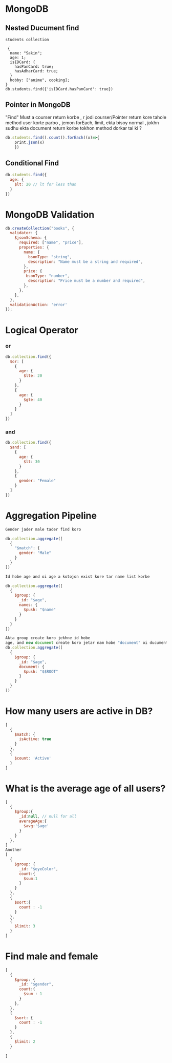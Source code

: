 # MongoDB

## Nested Ducument find
```javaScirpt
students collection

 {
  name: "Sakin";
  age: 1;
  isIDCard: {
    hasPanCard: true;
    hasAdharCard: true;
  }
  hobby: ["anime", cooking];
}
db.students.find({'isIDCard.hasPanCard': true})

```


## Pointer in MongoDB
"Find" Must a courser return korbe , r jodi courser/Pointer return kore tahole method user korte parbo , jemon forEach, limit, ekta bisoy normal , jokhn sudhu ekta document return korbe tokhon method dorkar tai ki ? 
```javaScript
db.students.find().count().forEach((x)=>{
    print.json(x)
    })
```

## Conditional Find
```javascript
db.students.find({
  age: {
    $lt: 20 // lt for less than
  }
})
```

# MongoDB Validation 
```javaScript
db.createCollection("books", {
  validator: {
    $jsonSchema: {
      required: ["name", "price"],
      properties: {
        name: {
          bsonType: "string",
          description: "Name must be a string and required",
        },
        price: {
         bsonType: "number",
          description: "Price must be a number and required",
        },
      },
    },
  },
  validationAction: 'error'
});

```


# Logical Operator 
### or
```javaScript
db.collection.find({
  $or: [
    {
      age: {
        $lte: 20
      }
    },
    {
      age: {
        $gte: 40
      }
    }
  ]
})
```
### and
```javaScript
db.collection.find({
  $and: [
    {
      age: {
        $lt: 30
      }
    },
    {
      gender: "Female"
    }
  ]
})
```
# Aggregation Pipeline
```javaScript
Gender jader male tader find koro

db.collection.aggregate([
  {
    "$match": {
      gender: "Male"
    }
  }
])

Id hobe age and oi age a kotojon exist kore tar name list korbe

db.collection.aggregate([
  {
    $group: {
      _id: "$age",
      names: {
        $push: "$name"
      }
    }
  }
])

Akta group create koro jekhne id hobe
age, and new document create koro jetar nam hobe "document" oi ducument er moddhe oi age er all information thkabe
db.collection.aggregate([
  {
    $group: {
      _id: "$age",
      document: {
        $push: "$$ROOT"
      }
    }
  }
])
```
# How many users are active in DB?
```javascript
[
  {
    $match: {
      isActive: true
    }
  },
  {
    $count: 'Active'
  }
]
```
# What is the average age of all users?
```javascript
[
  {
    $group:{
      _id:null, // null for all 
      averageAge:{
        $avg:'$age'
      }
    }
  },
]
Another
[
  {
    $group: {
      _id: "$eyeColor",
      count:{
        $sum:1
      }
    }
  },
  {
    $sort:{
      count : -1
    }
  },
  {
    $limit: 3
  }
]
```
# Find male and female
```javaScript
[
  {
    $group: {
      _id: "$gender",
      count:{
        $sum : 1
      }
    },
  },
  {
    $sort: {
      count : -1
    }
  },
  {
    $limit: 2
  }
  
]
```

```javaScript

```